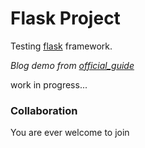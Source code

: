 # Flask Project
Testing [flask](https://flask.palletsprojects.com/en/3.0.x/) framework.

_Blog demo from [official_guide](https://flask.palletsprojects.com/en/3.0.x/tutorial/)_


work in progress...

### Collaboration 
You are ever welcome to join